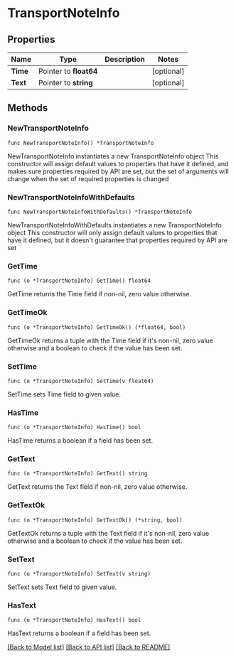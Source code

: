 # TransportNoteInfo

## Properties

Name | Type | Description | Notes
------------ | ------------- | ------------- | -------------
**Time** | Pointer to **float64** |  | [optional] 
**Text** | Pointer to **string** |  | [optional] 

## Methods

### NewTransportNoteInfo

`func NewTransportNoteInfo() *TransportNoteInfo`

NewTransportNoteInfo instantiates a new TransportNoteInfo object
This constructor will assign default values to properties that have it defined,
and makes sure properties required by API are set, but the set of arguments
will change when the set of required properties is changed

### NewTransportNoteInfoWithDefaults

`func NewTransportNoteInfoWithDefaults() *TransportNoteInfo`

NewTransportNoteInfoWithDefaults instantiates a new TransportNoteInfo object
This constructor will only assign default values to properties that have it defined,
but it doesn't guarantee that properties required by API are set

### GetTime

`func (o *TransportNoteInfo) GetTime() float64`

GetTime returns the Time field if non-nil, zero value otherwise.

### GetTimeOk

`func (o *TransportNoteInfo) GetTimeOk() (*float64, bool)`

GetTimeOk returns a tuple with the Time field if it's non-nil, zero value otherwise
and a boolean to check if the value has been set.

### SetTime

`func (o *TransportNoteInfo) SetTime(v float64)`

SetTime sets Time field to given value.

### HasTime

`func (o *TransportNoteInfo) HasTime() bool`

HasTime returns a boolean if a field has been set.

### GetText

`func (o *TransportNoteInfo) GetText() string`

GetText returns the Text field if non-nil, zero value otherwise.

### GetTextOk

`func (o *TransportNoteInfo) GetTextOk() (*string, bool)`

GetTextOk returns a tuple with the Text field if it's non-nil, zero value otherwise
and a boolean to check if the value has been set.

### SetText

`func (o *TransportNoteInfo) SetText(v string)`

SetText sets Text field to given value.

### HasText

`func (o *TransportNoteInfo) HasText() bool`

HasText returns a boolean if a field has been set.


[[Back to Model list]](../README.md#documentation-for-models) [[Back to API list]](../README.md#documentation-for-api-endpoints) [[Back to README]](../README.md)


